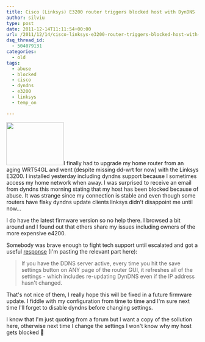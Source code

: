 ```yaml
---
title: Cisco (Linksys) E3200 router triggers blocked host with DynDNS
author: silviu
type: post
date: 2011-12-14T11:11:54+00:00
url: /2011/12/14/cisco-linksys-e3200-router-triggers-blocked-host-with-dyndns/
dsq_thread_id:
  - 504079131
categories:
  - old
tags:
  - abuse
  - blocked
  - cisco
  - dyndns
  - e3200
  - linksys
  - temp_on

---
```

<img decoding="async" loading="lazy" class="alignleft size-full wp-image-1741" title="linksys_e3200" src="http://blog.silviuvulcan.ro/wp-content/uploads/sites/2/2011/12/linksys_e32001.jpg" alt="" width="150" height="113" />I finally had to upgrade my home router from an aging WRT54GL and went (despite missing dd-wrt for now) with the Linksys E3200. I installed yesterday including dyndns support because I sometimes access my home network when away. I was surprised to receive an email from dyndns this morning stating that my host has been blocked because of abuse. It was strange since my connection is stable and even though some routers have flaky dyndns update clients linksys didn't disappoint me until now...

I do have the latest firmware version so no help there. I browsed a bit around and I found out that others share my issues including owners of the more expensive e4200.

Somebody was brave enough to fight tech support until escalated and got a useful [response][1] (I'm pasting the relevant part here):

> If you have the DDNS server active, every time you hit the save settings button on ANY page of the router GUI, it refreshes all of the settings - which includes re-updating DynDNS even if the IP address hasn't changed.

That's not nice of them, I really hope this will be fixed in a future firmware update. I fiddle with my configuration from time to time and I'm sure next time I'll forget to disable dyndns before changing settings.

I know that I'm just quoting from a forum but I want a copy of the sollution here, otherwise next time I change the settings I won't know why my host gets blocked 🙂

 [1]: http://homecommunity.cisco.com/t5/Wireless-Routers/E4200-causing-DynDNS-Abuse/m-p/402713#M203884